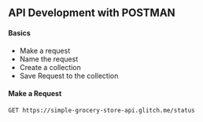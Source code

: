 ## API Development with POSTMAN

#### Basics
* Make a request
* Name the request
* Create a collection
* Save Request to the collection

#### Make a Request
```bash
GET https://simple-grocery-store-api.glitch.me/status
```
